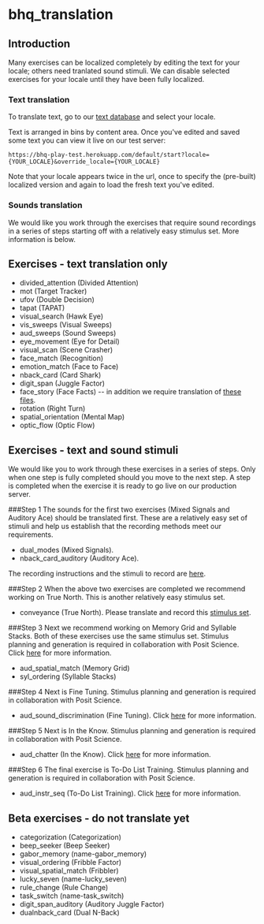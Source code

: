 bhq_translation
===============

## Introduction
Many exercises can be localized completely by editing the text for your locale; others need tranlated sound stimuli. We can disable selected exercises for your locale until they have been fully localized.

### Text translation
To translate text, go to our [text database](https://tra:vame4uFA@tra.cloudant.com/rfm_loc/_design/rfm_loc/index.html#) and select your locale.

Text is arranged in bins by content area. Once you've edited and saved some text you can view it live on our test server:

	https://bhq-play-test.herokuapp.com/default/start?locale={YOUR_LOCALE}&override_locale={YOUR_LOCALE}
	
Note that your locale appears twice in the url, once to specify the (pre-built) localized version and again to load the fresh text you've edited.

### Sounds translation
We would like you work through the exercises that require sound recordings in a series of steps starting off with a relatively easy stimulus set. More information is below. 

## Exercises - text translation only

* divided_attention (Divided Attention)
* mot (Target Tracker)
* ufov (Double Decision)
* tapat (TAPAT)
* visual_search (Hawk Eye)
* vis_sweeps (Visual Sweeps)
* aud_sweeps (Sound Sweeps)
* eye_movement (Eye for Detail)
* visual_scan (Scene Crasher)
* face_match (Recognition)
* emotion_match (Face to Face)
* nback_card (Card Shark)
* digit_span (Juggle Factor)
* face_story (Face Facts) -- in addition we require translation of [these files](face_story).
* rotation (Right Turn)
* spatial_orientation (Mental Map)
* optic_flow (Optic Flow)


## Exercises - text and sound stimuli
We would like you to work through these exercises in a series of steps. Only when one step is fully completed should you move to the next step. A step is completed when the exercise it is ready to go live on our production server. 

###Step 1 
The sounds for the first two exercises (Mixed Signals and Auditory Ace) should be translated first. These are a relatively easy set of stimuli and help us establish that the recording methods meet our requirements. 
* dual_modes (Mixed Signals). 
* nback_card_auditory (Auditory Ace).  

The recording instructions and the stimuli to record are [here](easy_translations.md).  

###Step 2 
When the above two exercises are completed we recommend working on True North. This is another relatively easy stimulus set.  
* conveyance (True North). Please translate and record this [stimulus set](conveyance.md).

###Step 3
Next we recommend working on Memory Grid and Syllable Stacks. Both of these exercises use the same stimulus set. Stimulus planning and generation is required in collaboration with Posit Science. Click [here](misrp.md) for more information.
* aud_spatial_match (Memory Grid)
* syl_ordering (Syllable Stacks)

###Step 4 
Next is Fine Tuning. Stimulus planning and generation is required in collaboration with Posit Science. 
* aud_sound_discrimination (Fine Tuning). Click [here](tua.md) for more information.

###Step 5
Next is In the Know. Stimulus planning and generation is required in collaboration with Posit Science.
*  aud_chatter (In the Know). Click [here](chatter.md) for more information.

###Step 6
The final exercise is To-Do List Training. Stimulus planning and generation is required in collaboration with Posit Science.
* aud_instr_seq (To-Do List Training). Click [here](lad.md) for more information.

## Beta exercises  - do not translate yet
*  categorization (Categorization)
*  beep_seeker (Beep Seeker)
*  gabor_memory (name-gabor_memory)
*  visual_ordering (Fribble Factor)
*  visual_spatial_match (Fribbler)
*  lucky_seven (name-lucky_seven)
*  rule_change (Rule Change)
*  task_switch (name-task_switch)
*  digit_span_auditory (Auditory Juggle Factor)
*  dualnback_card (Dual N-Back)














